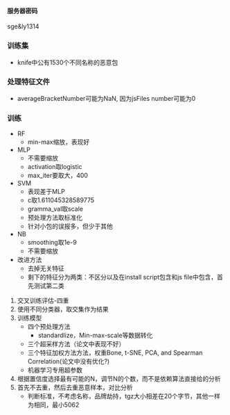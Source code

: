 #### 服务器密码
sge&ly1314
### 训练集

+ knife中公有1530个不同名称的恶意包

### 处理特征文件
+ averageBracketNumber可能为NaN, 因为jsFiles number可能为0

### 训练
+ RF
  + min-max缩放，表现好
+ MLP
  + 不需要缩放
  + activation取logistic
  + max_iter要取大，400
+ SVM
  + 表现差于MLP
  + c取1.611045328589775
  + gramma_val取scale
  + 预处理方法取标准化
  + 针对小包的误报多，但少于其他
+ NB
  + smoothing取1e-9
  + 不需要缩放
+ 改进方法
  + 去掉无关特征
  + 剩下的特征分为两类：不区分以及在install script包含和js file中包含，首先测试第二类
  
1. 交叉训练评估-四重
2. 使用不同分类器，取交集作为结果
3. 训练模型
   + 四个预处理方法
     + standardlize，Min-max-scale等数据转化
   + 三个超采样方法（论文中表现不好）
   + 三个特征加权方法方法，权重Bone, t-SNE, PCA, and Spearman Correlation(论文中没有优化?)
   + 机器学习专用超参数
4. 根据置信度选择最有可能的N，调节N的个数，而不是依赖算法直接给的分析
5. 首先不去重，然后去重恶意样本，对比分析
   + 判断标准，不考虑名称，品牌劫持，tgz大小相差在20个字节，其他一样为相同，最小5062
